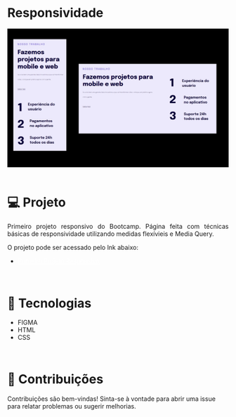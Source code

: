# Responsividade
<img src="./img/img_readme.jpeg">
<br><br>


# 💻 Projeto
<p align="justify">
Primeiro projeto responsivo do Bootcamp. Página feita com técnicas básicas de responsividade utilizando medidas flexívieis e Media Query.</p>

O projeto pode ser acessado pelo lnk abaixo:

<ul>
    <li><a href="#" target="_blank" style="color: white;">Primeiro Projeto Responsivo</a></p>
</ul>

<br> 

# 🚀 Tecnologias

<ul>
    <li>FIGMA</li>
    <li>HTML</li>
    <li>CSS</li>
</ul>

<br>

# 🤝 Contribuições
 <p align="jistify">Contribuições são bem-vindas! Sinta-se à vontade para abrir uma issue para relatar problemas ou sugerir melhorias.</p>
